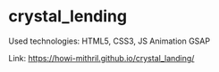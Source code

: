 # crystal_lending
Used technologies: HTML5, CSS3, JS Animation GSAP

Link: https://howi-mithril.github.io/crystal_landing/
